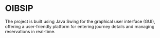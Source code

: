# OIBSIP
The project is built using Java Swing for the graphical user interface (GUI), offering a user-friendly platform for entering journey details and managing reservations in real-time.
